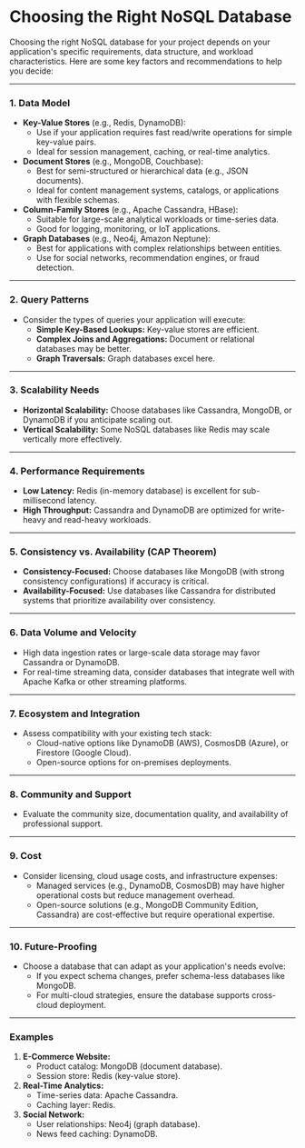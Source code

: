 # Choosing the Right NoSQL Database

Choosing the right NoSQL database for your project depends on your application's specific requirements, data structure, and workload characteristics. Here are some key factors and recommendations to help you decide:

---

### 1. **Data Model**
   - **Key-Value Stores** (e.g., Redis, DynamoDB):
     - Use if your application requires fast read/write operations for simple key-value pairs.
     - Ideal for session management, caching, or real-time analytics.
   - **Document Stores** (e.g., MongoDB, Couchbase):
     - Best for semi-structured or hierarchical data (e.g., JSON documents).
     - Ideal for content management systems, catalogs, or applications with flexible schemas.
   - **Column-Family Stores** (e.g., Apache Cassandra, HBase):
     - Suitable for large-scale analytical workloads or time-series data.
     - Good for logging, monitoring, or IoT applications.
   - **Graph Databases** (e.g., Neo4j, Amazon Neptune):
     - Best for applications with complex relationships between entities.
     - Use for social networks, recommendation engines, or fraud detection.

---

### 2. **Query Patterns**
   - Consider the types of queries your application will execute:
     - **Simple Key-Based Lookups:** Key-value stores are efficient.
     - **Complex Joins and Aggregations:** Document or relational databases may be better.
     - **Graph Traversals:** Graph databases excel here.

---

### 3. **Scalability Needs**
   - **Horizontal Scalability:** Choose databases like Cassandra, MongoDB, or DynamoDB if you anticipate scaling out.
   - **Vertical Scalability:** Some NoSQL databases like Redis may scale vertically more effectively.

---

### 4. **Performance Requirements**
   - **Low Latency:** Redis (in-memory database) is excellent for sub-millisecond latency.
   - **High Throughput:** Cassandra and DynamoDB are optimized for write-heavy and read-heavy workloads.

---

### 5. **Consistency vs. Availability (CAP Theorem)**
   - **Consistency-Focused:** Choose databases like MongoDB (with strong consistency configurations) if accuracy is critical.
   - **Availability-Focused:** Use databases like Cassandra for distributed systems that prioritize availability over consistency.

---

### 6. **Data Volume and Velocity**
   - High data ingestion rates or large-scale data storage may favor Cassandra or DynamoDB.
   - For real-time streaming data, consider databases that integrate well with Apache Kafka or other streaming platforms.

---

### 7. **Ecosystem and Integration**
   - Assess compatibility with your existing tech stack:
     - Cloud-native options like DynamoDB (AWS), CosmosDB (Azure), or Firestore (Google Cloud).
     - Open-source options for on-premises deployments.

---

### 8. **Community and Support**
   - Evaluate the community size, documentation quality, and availability of professional support.

---

### 9. **Cost**
   - Consider licensing, cloud usage costs, and infrastructure expenses:
     - Managed services (e.g., DynamoDB, CosmosDB) may have higher operational costs but reduce management overhead.
     - Open-source solutions (e.g., MongoDB Community Edition, Cassandra) are cost-effective but require operational expertise.

---

### 10. **Future-Proofing**
   - Choose a database that can adapt as your application's needs evolve:
     - If you expect schema changes, prefer schema-less databases like MongoDB.
     - For multi-cloud strategies, ensure the database supports cross-cloud deployment.

---

### Examples
1. **E-Commerce Website:**
   - Product catalog: MongoDB (document database).
   - Session store: Redis (key-value store).
2. **Real-Time Analytics:**
   - Time-series data: Apache Cassandra.
   - Caching layer: Redis.
3. **Social Network:**
   - User relationships: Neo4j (graph database).
   - News feed caching: DynamoDB.